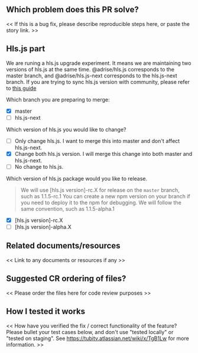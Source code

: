 ## Which problem does this PR solve?

<< If this is a bug fix, please describe reproducible steps here, or paste the story link. >>

## Hls.js part

We are runing a hls.js upgrade experiment. It means we are maintaining two versions of hls.js at the same time. @adrise/hls.js corresponds to the master branch, and @adrise/hls.js-next corresponds to the hls.js-next branch. If you are trying to sync hls.js version with community, please refer to [this guide](https://www.notion.so/tubi/How-to-update-hls-js-package-version-21846b8122ce423f87cd4c01f4749127)

Which branch you are preparing to merge:
- [x] master
- [ ] hls.js-next

Which version of hls.js you would like to change?
- [ ] Only change hls.js. I want to merge this into master and don't affect hls.js-next.
- [x] Change both hls.js version. I will merge this change into both master and hls.js-next.
- [ ] No change to hls.js.

Which version of hls.js package would you like to release. 
>We will use [hls.js version]-rc.X for release on the `master` branch, such as 1.1.5-rc.1
You can create a new npm version on your branch if you need to deploy it to the npm for debugging. We will follow the same convention, such as 1.1.5-alpha.1
- [x] [hls.js version]-rc.X
- [ ] [hls.js version]-alpha.X

## Related documents/resources

<< Link to any documents or resources if any >>

## Suggested CR ordering of files?

<< Please order the files here for code review purposes >>

## How I tested it works

<< How have you verified the fix / correct functionality of the feature? Please bullet your test cases below, and don't use "tested locally" or "tested on staging". See https://tubitv.atlassian.net/wiki/x/TgB1Lw for more information. >>
